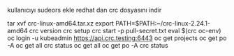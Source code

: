 kullanıcıyı sudeors ekle
redhat dan crc dosyasını indir

tar xvf crc-linux-amd64.tar.xz
export PATH=$PATH:~/crc-linux-2.24.1-amd64
crc version
crc setup
crc start -p pull-secret.txt 
eval $(crc oc-env)
oc login -u kubeadmin https://api.crc.testing:6443
oc get projects
oc get po -A
oc get all
crc status
oc get all
oc get po -A
crc status
